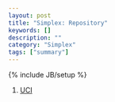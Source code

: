 ```yaml
---
layout: post
title: "Simplex: Repository"
keywords: []
description: ""
category: "Simplex"
tags: ["summary"]
---
```

{% include JB/setup %}

1. [UCI](https://archive.ics.uci.edu/ml/index.php)
